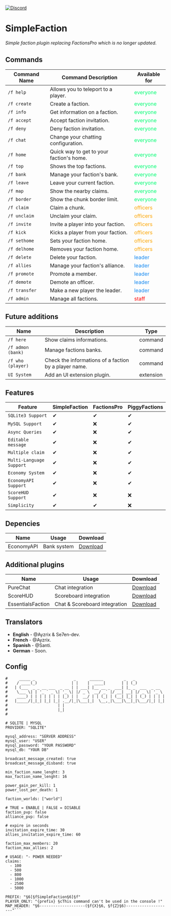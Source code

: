 [![Discord](https://img.shields.io/discord/800828802921529355.svg?label=&logo=discord&logoColor=ffffff&color=7389D8&labelColor=6A7EC2)](https://discord.gg/wuNvKw948n)
# SimpleFaction

###### Simple faction plugin replacing FactionsPro which is no longer updated.

## Commands

| Command Name   | Command Description                                      | Available for                         |
|----------------|----------------------------------------------------------|---------------------------------------|
| `/f help`      | Allows you to teleport to a player.                      | <font color="#03fc73"> everyone       |
| `/f create`    | Create a faction.                                        | <font color="#03fc73"> everyone       |
| `/f info`      | Get information on a faction.                            | <font color="#03fc73"> everyone       |
| `/f accept`    | Accept faction invitation.                               | <font color="#03fc73"> everyone       |
| `/f deny`      | Deny faction invitation.                                 | <font color="#03fc73"> everyone       |
| `/f chat`      | Change your chatting configuration.                      | <font color="#03fc73"> everyone       |
| `/f home`      | Quick way to get to your faction's home.                 | <font color="#03fc73"> everyone       |
| `/f top`       | Shows the top factions.                                  | <font color="#03fc73"> everyone       |
| `/f bank`      | Manage your faction's bank.                              | <font color="#03fc73"> everyone       |
| `/f leave`     | Leave your current faction.                              | <font color="#03fc73"> everyone       |
| `/f map`       | Show the nearby claims.                                  | <font color="#03fc73"> everyone       |
| `/f border`    | Show the chunk border limit.                             | <font color="#03fc73"> everyone       |
| `/f claim`     | Claim a chunk.                                           | <font color="#fca503"> officers       |
| `/f unclaim`   | Unclaim your claim.                                      | <font color="#fca503"> officers       |
| `/f invite`    | Invite a player into your faction.                       | <font color="#fca503"> officers       |
| `/f kick`      | Kicks a player from your faction.                        | <font color="#fca503"> officers       |
| `/f sethome`   | Sets your faction home.                                  | <font color="#fca503"> officers       |
| `/f delhome`   | Removes your faction home.                               | <font color="#fca503"> officers       |
| `/f delete`    | Delete your faction.                                     | <font color="#1589F0"> leader         |
| `/f allies`    | Manage your faction's alliance.                          | <font color="#1589F0"> leader         |
| `/f promote`   |  Promote a member.                                       | <font color="#1589F0"> leader         |
| `/f demote`    | Demote an officer.                                       | <font color="#1589F0"> leader         |
| `/f transfer`  | Make a new player the leader.                            | <font color="#1589F0"> leader         |
| `/f admin`     | Manage all factions.                                     | <font color="red"> staff              | 

## Future additions

| Name              | Description                                           | Type      |
|-------------------|-------------------------------------------------------|-----------|
| `/f here`         | Show claims informations.                             | command   |
| `/f admon (bank)` | Manage factions banks.                                | command   |
| `/f who (player)` | Check the informations of a faction by a player name. | command   |
| `UI System`       | Add an UI extension plugin.                           | extension |

## Features

| Feature                   | SimpleFaction   | FactionsPro| PiggyFactions| 
|---------------------------|-----------------|------------|--------------|
| `SQLite3 Support`         | ✔               | ✔         | ✔            |
| `MySQL Support`           | ✔               | ❌         | ✔            |
| `Async Queries`           | ✔               | ❌         | ✔            |
| `Editable message`        | ✔               | ❌         | ✔            |
| `Multiple claim`          | ✔               | ❌         | ✔            |                  
| `Multi-Language Support`  | ✔               | ❌         | ✔            |
| `Economy System`          | ✔               | ❌         | ✔            |
| `EconomyAPI Support`      | ✔               | ❌         | ✔            |
| `ScoreHUD Support`        | ✔               | ❌         | ❌            |
| `Simplicity`              | ✔               | ✔         | ❌            |

## Depencies
| Name          | Usage         | Download                                      |
|---------------|---------------|-----------------------------------------------| 
| EconomyAPI    | Bank system   |[Download](https://poggit.pmmp.io/p/EconomyAPI)|

## Additional plugins
| Name              | Usage                         | Download                                                   |
|-------------------|-------------------------------|------------------------------------------------------------| 
| PureChat          | Chat integration              | [Download](https://github.com/AyzrixYTB/PureChat-UPDATED)  |
| ScoreHUD          | Scoreboard integration        | [Download](https://poggit.pmmp.io/p/ScoreHud)              |
| EssentialsFaction | Chat & Scoreboard integration | [Download](https://github.com/Zoumi-Dev/FacEssential)      |

## Translators
- **English** - @Ayzrix & Se7en-dev.
- **French** - @Ayzrix.
- **Spanish** - @Santi.
- **German** - Soon.

## Config
```
#     _____ _                 _      ______         _   _
#    / ____(_)               | |    |  ____|       | | (_)
#   | (___  _ _ __ ___  _ __ | | ___| |__ __ _  ___| |_ _  ___  _ __
#    \___ \| | '_ ` _ \| '_ \| |/ _ \  __/ _` |/ __| __| |/ _ \| '_ \
#    ____) | | | | | | | |_) | |  __/ | | (_| | (__| |_| | (_) | | | |
#   |_____/|_|_| |_| |_| .__/|_|\___|_|  \__,_|\___|\__|_|\___/|_| |_|
#                      | |
#                      |_|
#

# SQLITE | MYSQL
PROVIDER: "SQLITE"

mysql_address: "SERVER ADDRESS"
mysql_user: "USER"
mysql_password: "YOUR PASSWORD"
mysql_db: "YOUR DB"

broadcast_message_created: true
broadcast_message_disband: true

min_faction_name_lenght: 3
max_faction_name_lenght: 16

power_gain_per_kill: 1
power_lost_per_death: 1

faction_worlds: ["world"]

# TRUE = ENABLE | FALSE = DISABLE
faction_pvp: false
alliance_pvp: false

# expire in seconds
invitation_expire_time: 30
allies_invitation_expire_time: 60

faction_max_members: 20
faction_max_allies: 2

# USAGE: "- POWER NEEDED"
claims:
  - 100
  - 500
  - 800
  - 1000
  - 2500
  - 5000

PREFIX: "§6[§fSimpleFaction§6]§f"
PLAYER_ONLY: "{prefix} §cThis command can't be used in the console !"
MAP_HEADER: "§6--------------------(§f{X}§6, §f{Z}§6)--------------------"```